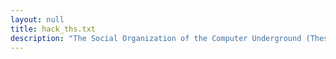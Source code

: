 ```yaml
---
layout: null
title: hack_ths.txt
description: "The Social Organization of the Computer Underground (Thesis)"
---
```

